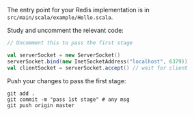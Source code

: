 The entry point for your Redis implementation is in `src/main/scala/example/Hello.scala`.

Study and uncomment the relevant code: 

```scala
// Uncomment this to pass the first stage

val serverSocket = new ServerSocket()
serverSocket.bind(new InetSocketAddress("localhost", 6379))
val clientSocket = serverSocket.accept() // wait for client
```

Push your changes to pass the first stage:

```
git add .
git commit -m "pass 1st stage" # any msg
git push origin master
```
